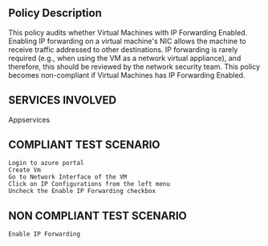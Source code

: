 
## Policy Description
This policy audits whether Virtual Machines with IP Forwarding Enabled. Enabling IP forwarding on a virtual machine's NIC allows the machine to receive traffic addressed to other destinations. IP forwarding is rarely required (e.g., when using the VM as a network virtual appliance), and therefore, this should be reviewed by the network security team. This policy becomes non-compliant if Virtual Machines has IP Forwarding Enabled.
## SERVICES INVOLVED
 Appservices

## COMPLIANT TEST SCENARIO
    Login to azure portal
    Create Vm
    Go to Network Interface of the VM
    Click on IP Configurations from the left menu
    Uncheck the Enable IP Forwarding checkbox
    

## NON COMPLIANT TEST SCENARIO
    Enable IP Forwarding 




